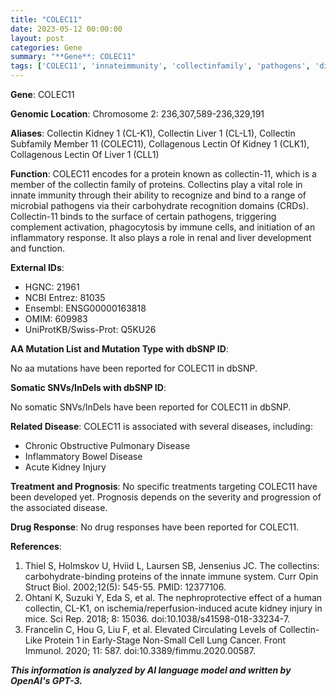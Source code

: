 ```yaml
---
title: "COLEC11"
date: 2023-05-12 00:00:00
layout: post
categories: Gene
summary: "**Gene**: COLEC11"
tags: ['COLEC11', 'innateimmunity', 'collectinfamily', 'pathogens', 'diseaseassociation', 'kidneyfunction', 'liverfunction', 'biomarker']
---
```


**Gene**: COLEC11

**Genomic Location**: Chromosome 2: 236,307,589-236,329,191

**Aliases**: Collectin Kidney 1 (CL-K1), Collectin Liver 1 (CL-L1), Collectin Subfamily Member 11 (COLEC11), Collagenous Lectin Of Kidney 1 (CLK1), Collagenous Lectin Of Liver 1 (CLL1)

**Function**: COLEC11 encodes for a protein known as collectin-11, which is a member of the collectin family of proteins. Collectins play a vital role in innate immunity through their ability to recognize and bind to a range of microbial pathogens via their carbohydrate recognition domains (CRDs). Collectin-11 binds to the surface of certain pathogens, triggering complement activation, phagocytosis by immune cells, and initiation of an inflammatory response. It also plays a role in renal and liver development and function.

**External IDs**:
- HGNC: 21961
- NCBI Entrez: 81035
- Ensembl: ENSG00000163818
- OMIM: 609983
- UniProtKB/Swiss-Prot: Q5KU26

**AA Mutation List and Mutation Type with dbSNP ID**:

No aa mutations have been reported for COLEC11 in dbSNP.

**Somatic SNVs/InDels with dbSNP ID**:

No somatic SNVs/InDels have been reported for COLEC11 in dbSNP.

**Related Disease**: 
COLEC11 is associated with several diseases, including:
- Chronic Obstructive Pulmonary Disease
- Inflammatory Bowel Disease
- Acute Kidney Injury

**Treatment and Prognosis**: No specific treatments targeting COLEC11 have been developed yet. Prognosis depends on the severity and progression of the associated disease.

**Drug Response**: No drug responses have been reported for COLEC11.

**References**:

1. Thiel S, Holmskov U, Hviid L, Laursen SB, Jensenius JC. The collectins: carbohydrate-binding proteins of the innate immune system. Curr Opin Struct Biol. 2002;12(5): 545-55. PMID: 12377106.
2. Ohtani K, Suzuki Y, Eda S, et al. The nephroprotective effect of a human collectin, CL-K1, on ischemia/reperfusion-induced acute kidney injury in mice. Sci Rep. 2018; 8: 15036. doi:10.1038/s41598-018-33234-7.
3. Francelin C, Hou G, Liu F, et al. Elevated Circulating Levels of Collectin-Like Protein 1 in Early-Stage Non-Small Cell Lung Cancer. Front Immunol. 2020; 11: 587. doi:10.3389/fimmu.2020.00587.

**_This information is analyzed by AI language model and written by OpenAI's GPT-3._**